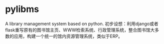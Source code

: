 # pylibms
A library management system based on python.
初步设想：利用django或者flask重写原有的图书馆主页、WWW检索系统、行政管理系统，整合图书馆大多数的应用，构建一个统一的馆内资源管理系统，类似于ERP。

